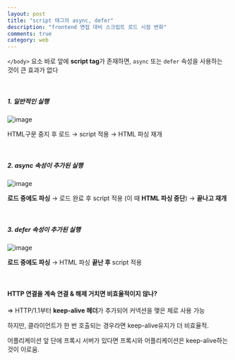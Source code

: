 ```yaml
---
layout: post
title: "script 태그의 async, defer"
description: "frontend 면접 대비 스크립트 로드 시점 변화"
comments: true
category: web
---
```


`</body>` 요소 바로 앞에 **script tag**가 존재하면, `async` 또는 `defer` 속성을 사용하는 것이 큰 효과가 없다

<br />

##### 1. 일반적인 실행

![image](https://user-images.githubusercontent.com/49581472/107726594-c2da3100-6d2c-11eb-88f2-17bfbd979059.png)

HTML구문 중지 후 로드 → script 적용 → HTML 파싱 재개

<br />

##### 2. async 속성이 추가된 실행

![image](https://user-images.githubusercontent.com/49581472/107726634-da191e80-6d2c-11eb-9c32-0ed20a75abcc.png)

**로드 중에도 파싱** → 로드 완료 후 script 적용 (이 때 **HTML 파싱 중단**) → **끝나고 재개**

<br />

##### 3. defer 속성이 추가된 실행

![image](https://user-images.githubusercontent.com/49581472/107726660-e604e080-6d2c-11eb-955a-3bfc527d17fe.png)

**로드 중에도 파싱** → HTML 파싱 **끝난 후** script 적용

<br />

#### HTTP 연결을 계속 연결 & 해제 거치면 비효율적이지 않나?

⇒ HTTP/1.1부터 **keep-alive 헤더**가 추가되어 커넥션을 맺은 체로 사용 가능

하지만, 클라이언트가 한 번 호출되는 경우라면 keep-alive유지가 더 비효율적.

어플리케이션 앞 단에 프록시 서버가 있다면 프록시와 어플리케이션은 keep-alive하는 것이 이로움.

